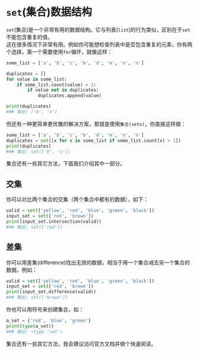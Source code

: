 # ```set```(集合)数据结构

`set`(集合)是一个非常有用的数据结构。它与列表(```list```)的行为类似，区别在于```set```不能包含重复的值。  
这在很多情况下非常有用。例如你可能想检查列表中是否包含重复的元素，你有两个选择，第一个需要使用```for```循环，就像这样：

```python
some_list = ['a', 'b', 'c', 'b', 'd', 'm', 'n', 'n']

duplicates = []
for value in some_list:
    if some_list.count(value) > 1:
        if value not in duplicates:
            duplicates.append(value)

print(duplicates)
### 输出: ['b', 'n']
```

但还有一种更简单更优雅的解决方案，那就是使用```集合(sets)```，你直接这样做：

```python
some_list = ['a', 'b', 'c', 'b', 'd', 'm', 'n', 'n']
duplicates = set([x for x in some_list if some_list.count(x) > 1])
print(duplicates)
### 输出: set(['b', 'n'])
```

集合还有一些其它方法，下面我们介绍其中一部分。

## 交集

你可以对比两个集合的交集（两个集合中都有的数据），如下：

```python
valid = set(['yellow', 'red', 'blue', 'green', 'black'])
input_set = set(['red', 'brown'])
print(input_set.intersection(valid))
### 输出: set(['red'])
```


## 差集

你可以用差集(difference)找出无效的数据，相当于用一个集合减去另一个集合的数据，例如：

```python
valid = set(['yellow', 'red', 'blue', 'green', 'black'])
input_set = set(['red', 'brown'])
print(input_set.difference(valid))
### 输出: set(['brown'])
```

你也可以用符号来创建集合，如：

```python
a_set = {'red', 'blue', 'green'}
print(type(a_set))
### 输出: <type 'set'>
```

集合还有一些其它方法，我会建议访问官方文档并做个快速阅读。